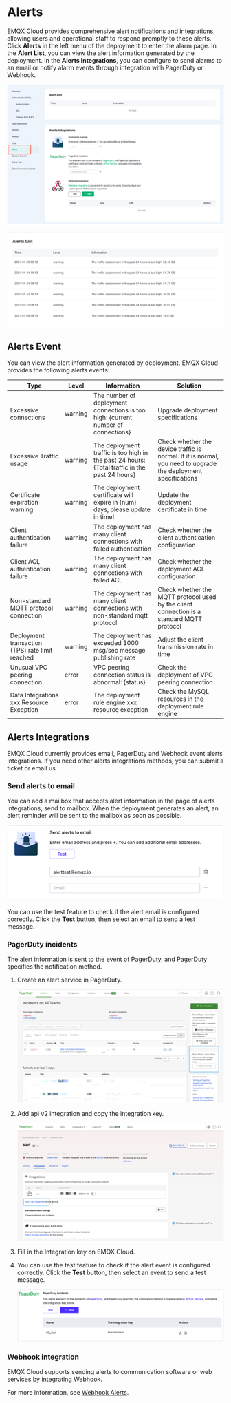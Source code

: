 # Alerts

EMQX Cloud provides comprehensive alert notifications and integrations, allowing users and operational staff to respond promptly to these alerts. Click **Alerts** in the left menu of the deployment to enter the alarm page. In the **Alert List**, you can view the alert information generated by the deployment. In the **Alerts Integrations**, you can configure to send alarms to an email or notify alarm events through integration with PagerDuty or Webhook.

![alert_integrations](./_assets/alerts.png)

![email_alert](./_assets/alert.png)

## Alerts Event

You can view the alert information generated by deployment. EMQX Cloud provides the following alerts events:

| Type                                            | Level   | Information                                                                                   | Solution                                                                                                       |
| ----------------------------------------------- | ------- | --------------------------------------------------------------------------------------------- | -------------------------------------------------------------------------------------------------------------- |
| Excessive connections                           | warning | The number of deployment connections is too high: {current number of connections}             | Upgrade deployment specifications                                                                              |
| Excessive Traffic usage                         | warning | The deployment traffic is too high in the past 24 hours: {Total traffic in the past 24 hours} | Check whether the device traffic is normal. If it is normal, you need to upgrade the deployment specifications |
| Certificate expiration warning                  | warning | The deployment certificate will expire in {num} days, please update in time!                  | Update the deployment certificate in time                                                                      |
| Client authentication failure                   | warning | The deployment has many client connections with failed authentication                         | Check whether the client authentication configuration                                                          |
| Client ACL authentication failure               | warning | The deployment has many client connections with failed ACL                                    | Check whether the deployment ACL configuration                                                                 |
| Non-standard MQTT protocol connection           | warning | The deployment has many client connections with non-standard mqtt protocol                    | Check whether the MQTT protocol used by the client connection is a standard MQTT protocol                      |
| Deployment transaction (TPS) rate limit reached | warning | The deployment has exceeded 1000 msg/sec message publishing rate                              | Adjust the client transmission rate in time                                                                    |
| Unusual VPC peering connection                  | error   | VPC peering connection status is abnormal: {status}                                           | Check the deployment of VPC peering connection                                                                 |
| Data Integrations xxx Resource Exception        | error   | The deployment rule engine xxx resource exception                                             | Check the MySQL resources in the deployment rule engine                                                        |

## Alerts Integrations

EMQX Cloud currently provides email, PagerDuty and Webhook event alerts integrations. If you need other alerts integrations methods, you can submit a ticket or email us.

### Send alerts to email

You can add a mailbox that accepts alert information in the page of alerts integrations, send to mailbox. When the deployment generates an alert, an alert reminder will be sent to the mailbox as soon as possible.

![email_alert](./_assets/email_alert.png)

You can use the test feature to check if the alert email is configured correctly. Click the **Test** button, then select an email to send a test message.

### PagerDuty incidents

The alert information is sent to the event of PagerDuty, and PagerDuty specifies the notification method.

1. Create an alert service in PagerDuty.

    ![pagerduty_service](./_assets/pagerduty_service.png)

2. Add api v2 integration and copy the integration key.

    ![pagerduty_service](./_assets/pagerduty_integrations_api.png)

3. Fill in the Integration key on EMQX Cloud.

4. You can use the test feature to check if the alert event is configured correctly. Click the **Test** button, then select an event to send a test message.

    ![pagerduty_alerts](./_assets/pagerduty_alerts.png)

### Webhook integration

EMQX Cloud supports sending alerts to communication software or web services by integrating Webhook.

For more information, see [Webhook Alerts](./alerts_webhook.md).
